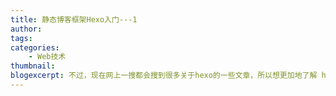 ```yaml
---
title: 静态博客框架Hexo入门---1
author:
tags:
categories:
    - Web技术
thumbnail:
blogexcerpt: 不过，现在网上一搜都会搜到很多关于hexo的一些文章，所以想更加地了解 hexo 和获取其主题可以网上找找。 
---
```

